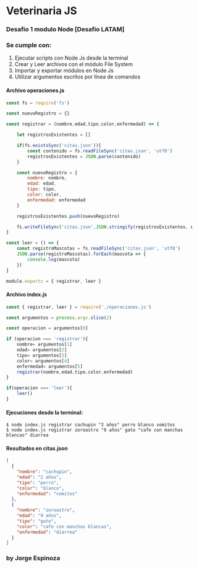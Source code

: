 # Veterinaria JS
### Desafio 1 modulo Node [Desafio LATAM]

### Se cumple con:
1. Ejecutar scripts con Node Js desde la terminal 
2. Crear y Leer archivos con el módulo File System
3. Importar y exportar módulos en Node Js
4. Utilizar argumentos escritos por línea de comandos

#### Archivo operaciones.js
```javascript
const fs = require('fs')

const nuevoRegistro = {}

const registrar = (nombre,edad,tipo,color,enfermedad) => {

    let registrosExistentes = []

    if(fs.existsSync('citas.json')){
        const contenido = fs.readFileSync('citas.json', 'utf8')
        registrosExistentes = JSON.parse(contenido)
    }

    const nuevoRegistro = {
        nombre: nombre,
        edad: edad,
        tipo: tipo,
        color: color,
        enfermedad: enfermedad
    }

    registrosExistentes.push(nuevoRegistro)

    fs.writeFileSync('citas.json',JSON.stringify(registrosExistentes, null, 2))
}

const leer = () => {
    const registroMascotas = fs.readFileSync('citas.json', 'utf8')
    JSON.parse(registroMascotas).forEach(mascota => {
        console.log(mascota)
    })
}

module.exports = { registrar, leer }
```

#### Archivo index.js
```javascript
const { registrar, leer } = require('./operaciones.js')

const argumentos = process.argv.slice(2)

const operacion = argumentos[0]

if (operacion === 'registrar'){
    nombre= argumentos[1]
    edad= argumentos[2]
    tipo= argumentos[3]
    color= argumentos[4]
    enfermedad= argumentos[5]
    registrar(nombre,edad,tipo,color,enfermedad)
}

if(operacion === 'leer'){
    leer()
}

```

#### Ejecuciones desde la terminal:
```console
$ node index.js registrar cachupin "2 años" perro blanco vomitos
$ node index.js registrar zoroastro "9 años" gato "cafe con manchas blancas" diarrea

```

#### Resultados en citas.json
```json
[
  {
    "nombre": "cachupin",
    "edad": "2 años",
    "tipo": "perro",
    "color": "blanco",
    "enfermedad": "vomitos"
  },
  {
    "nombre": "zoroastro",
    "edad": "9 años",
    "tipo": "gato",
    "color": "cafe con manchas blancas",
    "enfermedad": "diarrea"
  }
]
```


### by Jorge Espinoza
